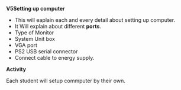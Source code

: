 **V5Setting up computer**

- This will eaplain each and every detail about setting up computer. 
- It Will explain about different **ports**.
- Type of Monitor
- System Unit box
- VGA port
- PS2 USB serial connector
- Connect cable to energy supply.



**Activity** 

Each student will setup commputer by their own.

